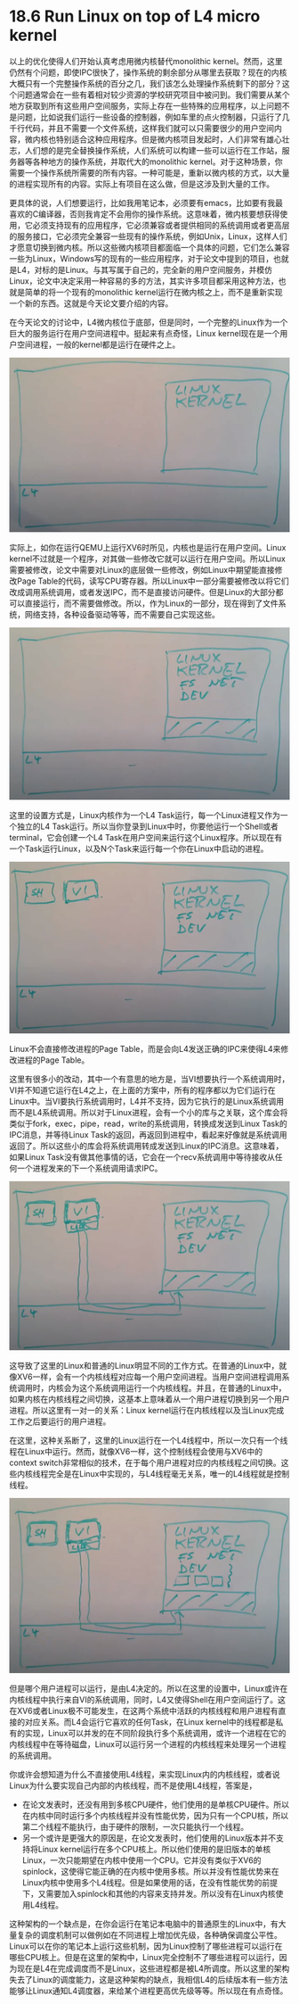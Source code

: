 # 18.6 Run Linux on top of L4 micro kernel

以上的优化使得人们开始认真考虑用微内核替代monolithic kernel。然而，这里仍然有个问题，即使IPC很快了，操作系统的剩余部分从哪里去获取？现在的内核大概只有一个完整操作系统的百分之几，我们该怎么处理操作系统剩下的部分？这个问题通常会在一些有着相对较少资源的学校研究项目中被问到。我们需要从某个地方获取到所有这些用户空间服务，实际上存在一些特殊的应用程序，以上问题不是问题，比如说我们运行一些设备的控制器，例如车里的点火控制器，只运行了几千行代码，并且不需要一个文件系统，这样我们就可以只需要很少的用户空间内容，微内核也特别适合这种应用程序。但是微内核项目发起时，人们非常有雄心壮志，人们想的是完全替换操作系统，人们系统可以构建一些可以运行在工作站，服务器等各种地方的操作系统，并取代大的monolithic kernel。对于这种场景，你需要一个操作系统所需要的所有内容。一种可能是，重新以微内核的方式，以大量的进程实现所有的内容。实际上有项目在这么做，但是这涉及到大量的工作。

更具体的说，人们想要运行，比如我用笔记本，必须要有emacs，比如要有我最喜欢的C编译器，否则我肯定不会用你的操作系统。这意味着，微内核要想获得使用，它必须支持现有的应用程序，它必须兼容或者提供相同的系统调用或者更高层的服务接口，它必须完全兼容一些现有的操作系统，例如Unix，Linux，这样人们才愿意切换到微内核。所以这些微内核项目都面临一个具体的问题，它们怎么兼容一些为Linux，Windows写的现有的一些应用程序，对于论文中提到的项目，也就是L4，对标的是Linux。与其写属于自己的，完全新的用户空间服务，并模仿Linux，论文中决定采用一种容易的多的方法，其实许多项目都采用这种方法，也就是简单的将一个现有的monolithic kernel运行在微内核之上，而不是重新实现一个新的东西。这就是今天论文要介绍的内容。

在今天论文的讨论中，L4微内核位于底部，但是同时，一个完整的Linux作为一个巨大的服务运行在用户空间进程中。挺起来有点奇怪，Linux kernel现在是一个用户空间进程，一般的kernel都是运行在硬件之上。

![](../.gitbook/assets/image%20%28440%29.png)

实际上，如你在运行QEMU上运行XV6时所见，内核也是运行在用户空间。Linux kernel不过就是一个程序，对其做一些修改它就可以运行在用户空间。所以Linux需要被修改，论文中需要对Linux的底层做一些修改，例如Linux中期望能直接修改Page Table的代码，读写CPU寄存器。所以Linux中一部分需要被修改以将它们改成调用系统调用，或者发送IPC，而不是直接访问硬件。但是Linux的大部分都可以直接运行，而不需要做修改。所以，作为Linux的一部分，现在得到了文件系统，网络支持，各种设备驱动等等，而不需要自己实现这些。

![](../.gitbook/assets/image%20%28805%29.png)

这里的设置方式是，Linux内核作为一个L4 Task运行，每一个Linux进程又作为一个独立的L4 Task运行。所以当你登录到Linux中时，你要他运行一个Shell或者terminal，它会创建一个L4 Task在用户空间来运行这个Linux程序。所以现在有一个Task运行Linux，以及N个Task来运行每一个你在Linux中启动的进程。

![](../.gitbook/assets/image%20%28483%29.png)

Linux不会直接修改进程的Page Table，而是会向L4发送正确的IPC来使得L4来修改进程的Page Table。

这里有很多小的改动，其中一个有意思的地方是，当VI想要执行一个系统调用时，VI并不知道它运行在L4之上，在上面的方案中，所有的程序都以为它们运行在Linux中。当VI要执行系统调用时，L4并不支持，因为它执行的是Linux系统调用而不是L4系统调用。所以对于Linux进程，会有一个小的库与之关联，这个库会将类似于fork，exec，pipe，read，write的系统调用，转换成发送到Linux Task的IPC消息，并等待Linux Task的返回，再返回到进程中，看起来好像就是系统调用返回了。所以这些小的库会将系统调用转成发送到Linux的IPC消息。这意味着，如果Linux Task没有做其他事情的话，它会在一个recv系统调用中等待接收从任何一个进程发来的下一个系统调用请求IPC。

![](../.gitbook/assets/image%20%2890%29.png)

这导致了这里的Linux和普通的Linux明显不同的工作方式。在普通的Linux中，就像XV6一样，会有一个内核线程对应每一个用户空间进程。当用户空间进程调用系统调用时，内核会为这个系统调用运行一个内核线程。并且，在普通的Linux中，如果内核在内核线程之间切换，这基本上意味着从一个用户进程切换到另一个用户进程。所以这里有一对一的关系：Linux kernel运行在内核线程以及当Linux完成工作之后要运行的用户进程。

在这里，这种关系断了，这里的Linux运行在一个L4线程中，所以一次只有一个线程在Linux中运行。然而，就像XV6一样，这个控制线程会使用与XV6中的context switch非常相似的技术，在于每个用户进程对应的内核线程之间切换。这些内核线程完全是在Linux中实现的，与L4线程毫无关系，唯一的L4线程就是控制线程。

![](../.gitbook/assets/image%20%28580%29.png)

但是哪个用户进程可以运行，是由L4决定的。所以在这里的设置中，Linux或许在内核线程中执行来自VI的系统调用，同时，L4又使得Shell在用户空间运行了。这在XV6或者Linux极不可能发生，在这两个系统中活跃的内核线程和用户进程有直接的对应关系。而L4会运行它喜欢的任何Task，在Linux kernel中的线程都是私有的实现，Linux可以并发的在不同阶段执行多个系统调用，或许一个进程在它的内核线程中在等待磁盘，Linux可以运行另一个进程的内核线程来处理另一个进程的系统调用。

你或许会想知道为什么不直接使用L4线程，来实现Linux内的内核线程，或者说Linux为什么要实现自己内部的内核线程，而不是使用L4线程，答案是，

* 在论文发表时，还没有用到多核CPU硬件，他们使用的是单核CPU硬件。所以在内核中同时运行多个内核线程并没有性能优势，因为只有一个CPU核，所以第二个线程不能执行，由于硬件的限制，一次只能执行一个线程。
* 另一个或许是更强大的原因是，在论文发表时，他们使用的Linux版本并不支持将Linux kernel运行在多个CPU核上。所以他们使用的是旧版本的单核Linux，一次只能期望在内核中使用一个CPU。它并没有类似于XV6的spinlock，这使得它能正确的在内核中使用多核。所以并没有性能优势来在Linux内核中使用多个L4线程。但是如果使用的话，在没有性能优势的前提下，又需要加入spinlock和其他的内容来支持并发。所以没有在Linux内核使用L4线程。

这种架构的一个缺点是，在你会运行在笔记本电脑中的普通原生的Linux中，有大量复杂的调度机制可以做例如在不同进程上增加优先级，各种确保调度公平性。Linux可以在你的笔记本上运行这些机制，因为Linux控制了哪些进程可以运行在哪些CPU核上。但是在这里的架构中，Linux完全控制不了哪些进程可以运行，因为现在是L4在完成调度而不是Linux，这些进程都是被L4所调度。所以这里的架构失去了Linux的调度能力，这是这种架构的缺点，我相信L4的后续版本有一些方法能够让Linux通知L4调度器，来给某个进程更高优先级等等。所以现在有点奇怪。

